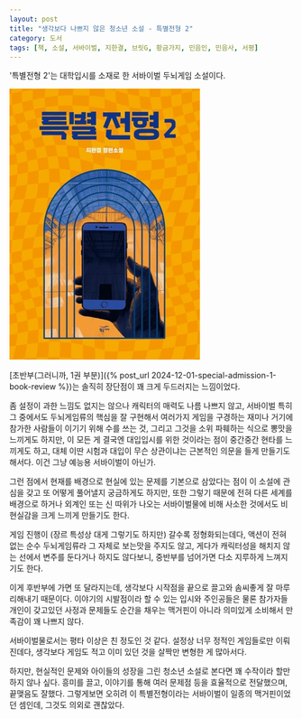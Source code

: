 ```yaml
---
layout: post
title: "생각보다 나쁘지 않은 청소년 소설 - 특별전형 2"
category: 도서
tags: [책, 소설, 서바이벌, 지한결, 브릿G, 황금가지, 민음인, 민음사, 서평]
---
```


'특별전형 2'는
대학입시를 소재로 한 서바이벌 두뇌게임 소설이다.

![표지](/images/book/special-admission-2-book.jpg)

[초반부(그러니까, 1권 부분)]({% post_url 2024-12-01-special-admission-1-book-review %})는
솔직히 장단점이 꽤 크게 두드러지는 느낌이었다.

좀 설정이 과한 느낌도 없지는 않으나 캐릭터의 매력도 나름 나쁘지 않고,
서바이벌 특히 그 중에서도 두뇌게임류의 핵심을 잘 구현해서
여러가지 게임을 구경하는 재미나 거기에 참가한 사람들이 이기기 위해 수를 쓰는 것,
그리고 그것을 소위 파훼하는 식으로 뽕맛을 느끼게도 하지만,
이 모든 게 결국엔 대입입시를 위한 것이라는 점이 중간중간 현타를 느끼게도 하고,
대체 이딴 시험과 대입이 무슨 상관이냐는 근본적인 의문을 들게 만들기도 해서다.
이건 그냥 예능용 서바이벌이 아닌가.

그런 점에서 현재를 배경으로 현실에 있는 문제를 기본으로 삼았다는 점이
이 소설에 관심을 갖고 또 어떻게 풀어낼지 궁금하게도 하지만,
또한 그렇기 때문에 전혀 다른 세계를 배경으로 하거나
외계인 또는 신 따위가 나오는 서바이벌물에 비해
사소한 것에서도 비현실감을 크게 느끼게 만들기도 한다.

게임 진행이 (장르 특성상 대게 그렇기도 하지만) 갈수록 정형화되는데다,
액션이 전혀 없는 순수 두뇌게임류라 그 자체로 보는맛을 주지도 않고,
게다가 캐릭터성을 해치지 않는 선에서 변주를 둔다거나 하지도 않다보니,
중반부를 넘어가면 다소 지루하게 느껴지기도 한다.

이게 후반부에 가면 또 달라지는데,
생각보다 시작점을 끝으로 끌고와 솜씨좋게 잘 마루리해내기 때문이다.
이야기의 시발점이라 할 수 있는 입시와 주인공들은 물론
참가자들 개인이 갖고있던 사정과 문제들도
순간을 채우는 맥거핀이 아니라 의미있게 소비해서 만족감이 꽤 나쁘지 않다.

서바이벌물로서는 평타 이상은 친 정도인 것 같다.
설정상 너무 정적인 게임들로만 이뤄진데다,
생각보다 게임도 적고 이미 있던 것을 살짝만 변형한 게 많아서다.

하지만, 현실적인 문제와 아이들의 성장을 그린 청소년 소설로 본다면
꽤 수작이라 할만하지 않나 싶다.
흥미를 끌고,
이야기를 통해 여러 문제점 등을 효율적으로 전달했으며,
끝맺음도 잘했다.
그렇게보면 오히려 이 특별전형이라는 서바이벌이 일종의 맥거핀이었던 셈인데,
그것도 의외로 괜찮았다.
